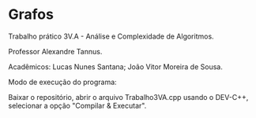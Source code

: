 # Grafos
Trabalho prático 3V.A - Análise e Complexidade de Algoritmos.

Professor Alexandre Tannus.

Acadêmicos: Lucas Nunes Santana;
João Vitor Moreira de Sousa.

Modo de execução do programa:

Baixar o repositório, abrir o arquivo Trabalho3VA.cpp usando o DEV-C++, selecionar a opção "Compilar & Executar".
